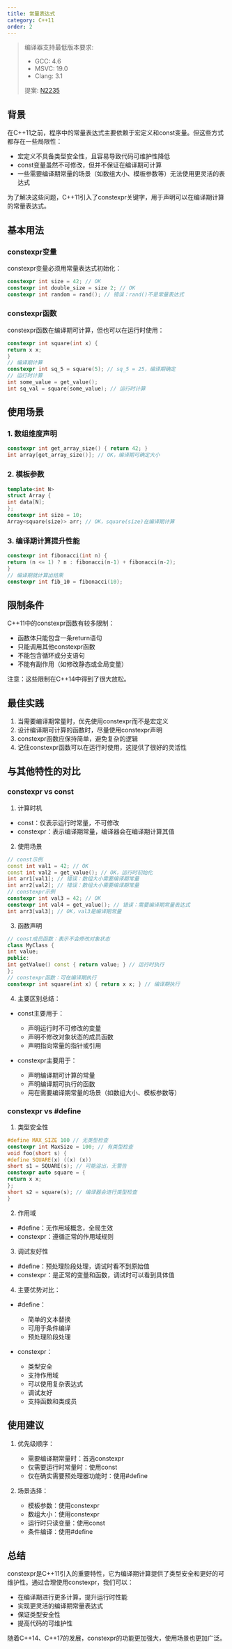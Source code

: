```yaml
---
title: 常量表达式
category: C++11
order: 2
---
```


> 编译器支持最低版本要求:
> * GCC: 4.6
> * MSVC: 19.0
> * Clang: 3.1
>
> 提案: [N2235](http://www.open-std.org/jtc1/sc22/wg21/docs/papers/2007/n2235.pdf)

## 背景

在C++11之前，程序中的常量表达式主要依赖于宏定义和const变量。但这些方式都存在一些局限性：
- 宏定义不具备类型安全性，且容易导致代码可维护性降低
- const变量虽然不可修改，但并不保证在编译期可计算
- 一些需要编译期常量的场景（如数组大小、模板参数等）无法使用更灵活的表达式

为了解决这些问题，C++11引入了constexpr关键字，用于声明可以在编译期计算的常量表达式。

## 基本用法

### constexpr变量

constexpr变量必须用常量表达式初始化：

```cpp
constexpr int size = 42; // OK
constexpr int double_size = size 2; // OK
constexpr int random = rand(); // 错误：rand()不是常量表达式
```

### constexpr函数

constexpr函数在编译期可计算，但也可以在运行时使用：

```cpp
constexpr int square(int x) {
return x x;
}
// 编译期计算
constexpr int sq_5 = square(5); // sq_5 = 25，编译期确定
// 运行时计算
int some_value = get_value();
int sq_val = square(some_value); // 运行时计算
```

## 使用场景

### 1. 数组维度声明

```cpp
constexpr int get_array_size() { return 42; }
int array[get_array_size()]; // OK，编译期可确定大小
```

### 2. 模板参数

```cpp
template<int N>
struct Array {
int data[N];
};
constexpr int size = 10;
Array<square(size)> arr; // OK，square(size)在编译期计算
```

### 3. 编译期计算提升性能

```cpp
constexpr int fibonacci(int n) {
return (n <= 1) ? n : fibonacci(n-1) + fibonacci(n-2);
}
// 编译期就计算出结果
constexpr int fib_10 = fibonacci(10);
```

## 限制条件

C++11中的constexpr函数有较多限制：
- 函数体只能包含一条return语句
- 只能调用其他constexpr函数
- 不能包含循环或分支语句
- 不能有副作用（如修改静态或全局变量）

注意：这些限制在C++14中得到了很大放松。

## 最佳实践

1. 当需要编译期常量时，优先使用constexpr而不是宏定义
2. 设计编译期可计算的函数时，尽量使用constexpr声明
3. constexpr函数应保持简单，避免复杂的逻辑
4. 记住constexpr函数可以在运行时使用，这提供了很好的灵活性

## 与其他特性的对比

### constexpr vs const

1. 计算时机
- const：仅表示运行时常量，不可修改
- constexpr：表示编译期常量，编译器会在编译期计算其值

2. 使用场景

```cpp
// const示例
const int val1 = 42; // OK
const int val2 = get_value(); // OK，运行时初始化
int arr1[val1]; // 错误：数组大小需要编译期常量
int arr2[val2]; // 错误：数组大小需要编译期常量
// constexpr示例
constexpr int val3 = 42; // OK
constexpr int val4 = get_value(); // 错误：需要编译期常量表达式
int arr3[val3]; // OK，val3是编译期常量
```

3. 函数声明

```cpp
// const成员函数：表示不会修改对象状态
class MyClass {
int value;
public:
int getValue() const { return value; } // 运行时执行
};
// constexpr函数：可在编译期执行
constexpr int square(int x) { return x x; } // 编译期执行
```

4. 主要区别总结：
- const主要用于：
  * 声明运行时不可修改的变量
  * 声明不修改对象状态的成员函数
  * 声明指向常量的指针或引用
  
- constexpr主要用于：
  * 声明编译期可计算的常量
  * 声明编译期可执行的函数
  * 用在需要编译期常量的场景（如数组大小、模板参数等）

### constexpr vs #define

1. 类型安全性

```cpp
#define MAX_SIZE 100 // 无类型检查
constexpr int MaxSize = 100; // 有类型检查
void foo(short s) {
#define SQUARE(x) ((x) (x))
short s1 = SQUARE(s); // 可能溢出，无警告
constexpr auto square = {
return x x;
};
short s2 = square(s); // 编译器会进行类型检查
}
```

2. 作用域
- #define：无作用域概念，全局生效
- constexpr：遵循正常的作用域规则

3. 调试友好性
- #define：预处理阶段处理，调试时看不到原始值
- constexpr：是正常的变量和函数，调试时可以看到具体值

4. 主要优势对比：
- #define：
  * 简单的文本替换
  * 可用于条件编译
  * 预处理阶段处理
  
- constexpr：
  * 类型安全
  * 支持作用域
  * 可以使用复杂表达式
  * 调试友好
  * 支持函数和类成员

## 使用建议

1. 优先级顺序：
   - 需要编译期常量时：首选constexpr
   - 仅需要运行时常量时：使用const
   - 仅在确实需要预处理器功能时：使用#define

2. 场景选择：
   - 模板参数：使用constexpr
   - 数组大小：使用constexpr
   - 运行时只读变量：使用const
   - 条件编译：使用#define

## 总结

constexpr是C++11引入的重要特性，它为编译期计算提供了类型安全和更好的可维护性。通过合理使用constexpr，我们可以：
- 在编译期进行更多计算，提升运行时性能
- 实现更灵活的编译期常量表达式
- 保证类型安全性
- 提高代码的可维护性

随着C++14、C++17的发展，constexpr的功能更加强大，使用场景也更加广泛。